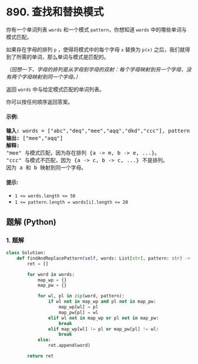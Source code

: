 # 890. 查找和替换模式
你有一个单词列表 `words` 和一个模式  `pattern`，你想知道 `words` 中的哪些单词与模式匹配。

如果存在字母的排列 `p` ，使得将模式中的每个字母 `x` 替换为 `p(x)` 之后，我们就得到了所需的单词，那么单词与模式是匹配的。

*（回想一下，字母的排列是从字母到字母的双射：每个字母映射到另一个字母，没有两个字母映射到同一个字母。）*

返回 `words` 中与给定模式匹配的单词列表。

你可以按任何顺序返回答案。

#### 示例:
<pre>
<strong>输入:</strong> words = ["abc","deq","mee","aqq","dkd","ccc"], pattern = "abb"
<strong>输出:</strong> ["mee","aqq"]
<strong>解释:</strong>
"mee" 与模式匹配，因为存在排列 {a -> m, b -> e, ...}。
"ccc" 与模式不匹配，因为 {a -> c, b -> c, ...} 不是排列。
因为 a 和 b 映射到同一个字母。
</pre>

#### 提示:
* `1 <= words.length <= 50`
* `1 <= pattern.length = words[i].length <= 20`

## 题解 (Python)

### 1. 题解
```Python
class Solution:
    def findAndReplacePattern(self, words: List[str], pattern: str) -> List[str]:
        ret = []

        for word in words:
            map_wp = {}
            map_pw = {}

            for wl, pl in zip(word, pattern):
                if wl not in map_wp and pl not in map_pw:
                    map_wp[wl] = pl
                    map_pw[pl] = wl
                elif wl not in map_wp or pl not in map_pw:
                    break
                elif map_wp[wl] != pl or map_pw[pl] != wl:
                    break
            else:
                ret.append(word)

        return ret
```
